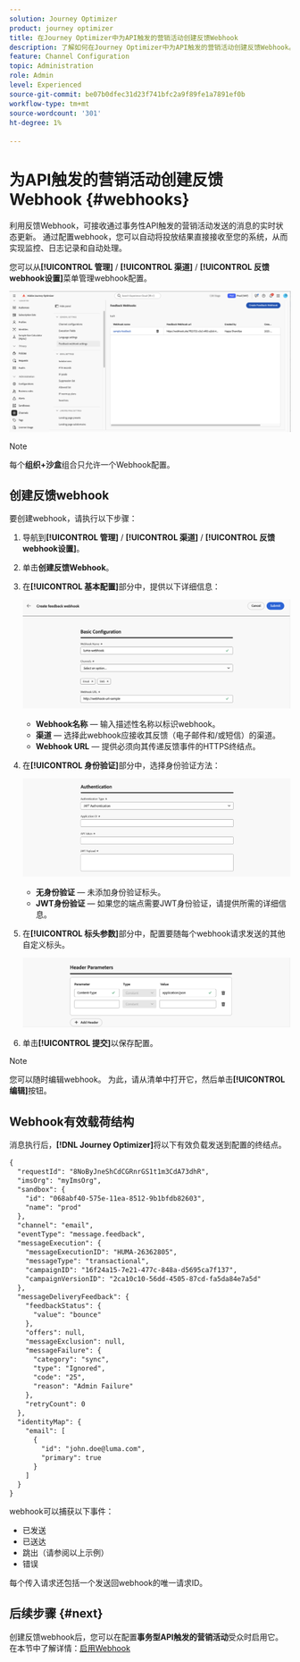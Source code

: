 ```yaml
---
solution: Journey Optimizer
product: journey optimizer
title: 在Journey Optimizer中为API触发的营销活动创建反馈Webhook
description: 了解如何在Journey Optimizer中为API触发的营销活动创建反馈Webhook。
feature: Channel Configuration
topic: Administration
role: Admin
level: Experienced
source-git-commit: be07b0dfec31d23f741bfc2a9f89fe1a7891ef0b
workflow-type: tm+mt
source-wordcount: '301'
ht-degree: 1%

---
```



# 为API触发的营销活动创建反馈Webhook {#webhooks}

利用反馈Webhook，可接收通过事务性API触发的营销活动发送的消息的实时状态更新。 通过配置webhook，您可以自动将投放结果直接接收至您的系统，从而实现监控、日志记录和自动处理。

您可以从&#x200B;**[!UICONTROL 管理]** / **[!UICONTROL 渠道]** / **[!UICONTROL 反馈webhook设置]**&#x200B;菜单管理webhook配置。

![](assets/webhook-list.png)

>[!NOTE]
>每个&#x200B;**组织+沙盒**&#x200B;组合只允许一个Webhook配置。

## 创建反馈webhook

要创建webhook，请执行以下步骤：

1. 导航到&#x200B;**[!UICONTROL 管理]** / **[!UICONTROL 渠道]** / **[!UICONTROL 反馈webhook设置]**。

1. 单击&#x200B;**创建反馈Webhook**。

1. 在&#x200B;**[!UICONTROL 基本配置]**&#x200B;部分中，提供以下详细信息：

   ![](assets/webhook-config.png)

   * **Webhook名称** — 输入描述性名称以标识webhook。
   * **渠道** — 选择此webhook应接收其反馈（电子邮件和/或短信）的渠道。
   * **Webhook URL** — 提供必须向其传递反馈事件的HTTPS终结点。

1. 在&#x200B;**[!UICONTROL 身份验证]**&#x200B;部分中，选择身份验证方法：

   ![](assets/webhook-authentication.png)

   * **无身份验证** — 未添加身份验证标头。
   * **JWT身份验证** — 如果您的端点需要JWT身份验证，请提供所需的详细信息。

1. 在&#x200B;**[!UICONTROL 标头参数]**&#x200B;部分中，配置要随每个webhook请求发送的其他自定义标头。

   ![](assets/webhook-header.png)

1. 单击&#x200B;**[!UICONTROL 提交]**&#x200B;以保存配置。

>[!NOTE]
>
>您可以随时编辑webhook。 为此，请从清单中打开它，然后单击&#x200B;**[!UICONTROL 编辑]**&#x200B;按钮。

## Webhook有效载荷结构

消息执行后，**[!DNL Journey Optimizer]**&#x200B;将以下有效负载发送到配置的终结点。

```
{
  "requestId": "8NoByJneShCdCGRnrGS1t1m3CdA73dhR",
  "imsOrg": "myImsOrg",
  "sandbox": {
    "id": "068abf40-575e-11ea-8512-9b1bfdb82603",
    "name": "prod"
  },
  "channel": "email",
  "eventType": "message.feedback",
  "messageExecution": {
    "messageExecutionID": "HUMA-26362805",
    "messageType": "transactional",
    "campaignID": "16f24a15-7e21-477c-848a-d5695ca7f137",
    "campaignVersionID": "2ca10c10-56dd-4505-87cd-fa5da84e7a5d"
  },
  "messageDeliveryFeedback": {
    "feedbackStatus": {
      "value": "bounce"
    },
    "offers": null,
    "messageExclusion": null,
    "messageFailure": {
      "category": "sync",
      "type": "Ignored",
      "code": "25",
      "reason": "Admin Failure"
    },
    "retryCount": 0
  },
  "identityMap": {
    "email": [
      {
        "id": "john.doe@luma.com",
        "primary": true
      }
    ]
  }
}
```

webhook可以捕获以下事件：

* 已发送
* 已送达
* 跳出（请参阅以上示例）
* 错误

每个传入请求还包括一个发送回webhook的唯一请求ID。

## 后续步骤 {#next}

创建反馈webhook后，您可以在配置&#x200B;**事务型API触发的营销活动**&#x200B;受众时启用它。 在本节中了解详情：[启用Webhook](../campaigns/api-triggered-campaign-audience.md#webhook)
